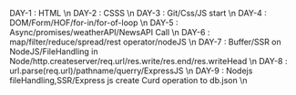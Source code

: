 DAY-1 : HTML \n
DAY-2 : CSSS \n
DAY-3 : Git/Css/JS start \n
DAY-4 : DOM/Form/HOF/for-in/for-of-loop \n
DAY-5 : Async/promises/weatherAPI/NewsAPI Call \n
DAY-6 : map/filter/reduce/spread/rest operator/nodeJS \n
DAY-7 : Buffer/SSR on NodeJS/FileHandling in Node/http.createserver/req.url/res.write/res.end/res.writeHead \n
DAY-8 : url.parse(req.url)/pathname/querry/ExpressJS \n
DAY-9 : Nodejs fileHandling,SSR/Express js create Curd operation to db.json \n